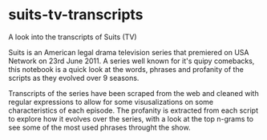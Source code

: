 # suits-tv-transcripts
A look into the transcripts of Suits (TV)

Suits is an American legal drama television series that premiered on USA Network on 23rd June 2011. A series well known for it's quipy comebacks, this notebook is a quick look at the words, phrases and profanity of the scripts as they evolved over 9 seasons.

Transcripts of the series have been scraped from the web and cleaned with regular expressions to allow for some visusalizations on some characteristics of each episode. The profanity is extracted from each script to explore how it evolves over the series, with a look at the top n-grams to see some of the most used phrases throught the show.
